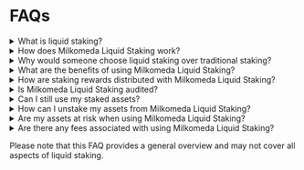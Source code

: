 # FAQs



<details><summary>
What is liquid staking?
</summary>
<p>


Liquid staking allows users to stake their proof-of-stake (PoS) assets while also receiving a liquid representation of those assets. This enables users to earn staking rewards while having the flexibility to use their staked assets in other ways, such as trading or participating in decentralized finance (DeFi) protocols.

</p>
</details>










<details><summary>
How does Milkomeda Liquid Staking work?
</summary>
<p>

Milkomeda Liquid Staking is a decentralized standard that allows users to participate in a staking protocol while maintaining custody of their funds and receiving a yield baring tokenized representation of those funds. In the case of Cardano, users can stake their mADA (tokenized representation of ADA) to receive stMADA, which accrues layer 1 staking rewards.

</p>
</details>

<details><summary>
Why would someone choose liquid staking over traditional staking?
</summary>
<p>

Liquid staking provides flexibility, as it allows users to stake their assets and still have access to their funds for other purposes, such as trading or participating in decentralized finance (DeFi) protocols.

Liquid staking vs traditional staking many times refers to chains where the staked assets cannot be used, like in Ethereum for example. In the case of Cardano, staked (or delegated) asset do remain usable, but in this case Milkomeda Liquid Staking refers to the fact that assets can be used on the Layer 2 while being staked on the Layer 1 (Cardano Mainnet)

</p>
</details>



<details><summary>
What are the benefits of using Milkomeda Liquid Staking?
</summary>
<p>



- **Liquidity:** With Milkomeda Liquid Staking, users receive liquid stMADA tokens, allowing them to use their staked MADA in various DeFi applications or trade it on exchanges.
- **Continuous Earnings:** Users earn staking rewards in the form of additional stMADA tokens.
- **Auto Compounding rewards**: Supercharge your rewards through automatic compounding on Mainchain, unlocking even greater returns from your staking efforts


</p>
</details>


<details><summary>
How are staking rewards distributed with Milkomeda Liquid Staking?
</summary>
<p>


Milkomeda distributes staking rewards proportionally to stMADA holders based on their stake in the protocol (represented in shares). These rewards are automatically added to the user's balance over time.

</p>
</details>


<details><summary>
Is Milkomeda Liquid Staking audited?
</summary>
<p>

Yes. The audit report can be viewed [here](https://www.milkomeda.com/docs/liquid-staking-final-report-updated.pdf)

</p>
</details>




<details><summary>
Can I still use my staked assets?
</summary>
<p>

You can use stMADA and more and more protocols should support it going forward.

</p>
</details>


<details><summary>
How can I unstake my assets from Milkomeda Liquid Staking?
</summary>
<p>

</p>
</details>


<details><summary>
Are my assets at risk when using Milkomeda Liquid Staking?
</summary>
<p>

</p>
</details>


<details><summary>
Are there any fees associated with using Milkomeda Liquid Staking?
</summary>
<p>

</p>
</details>


Please note that this FAQ provides a general overview and may not cover all aspects of liquid staking.
